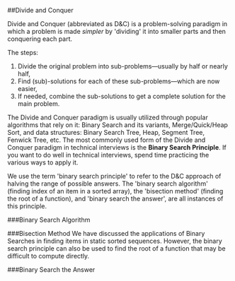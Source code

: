 
##Divide and Conquer

Divide and Conquer (abbreviated as D&C) is a problem-solving paradigm in which a problem is made *simpler* by 'dividing' it into smaller parts and then conquering each part.

The steps:
1. Divide the original problem into sub-problems—usually by half or nearly half,
2. Find (sub)-solutions for each of these sub-problems—which are now easier,
3. If needed, combine the sub-solutions to get a complete solution for the main problem.

The Divide and Conquer paradigm is usually utilized through popular algorithms that rely on it: Binary Search and its variants, Merge/Quick/Heap Sort, and data structures: Binary Search Tree, Heap, Segment Tree, Fenwick Tree, etc. The most commonly used form of the Divide and Conquer paradigm in technical interviews is the **Binary Search Principle**. If you want to do well in technical interviews, spend time practicing the various ways to apply it.

We use the term 'binary search principle' to refer to the D&C approach of halving the range of possible answers. The 'binary search algorithm' (finding index of an item in a sorted array), the 'bisection method' (finding the root of a function), and 'binary search the answer', are all instances of this principle.

###Binary Search Algorithm

###Bisection Method
We have discussed the applications of Binary Searches in finding items in static sorted sequences. However, the binary search principle can also be used to find the root of a function that may be difficult to compute directly.

###Binary Search the Answer